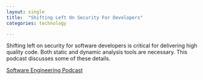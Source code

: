 ```yaml
---
layout: single
title:  "Shifting Left On Security For Developers"
categories: technology

---
```

Shifting left on security for software developers is critical for delivering high quality code. Both static and dynamic analysis tools are necessary. This podcast discusses some of these details. 

[Software Engineering Podcast](https://www.software-engineering-unlocked.com/easier-security/)

